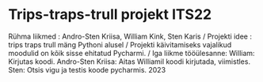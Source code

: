 # Trips-traps-trull projekt ITS22
Rühma liikmed : Andro-Sten Kriisa, William Kink, Sten Karis /
Projekti idee : trips traps trull mäng Pythoni alusel /
Projekti käivitamiseks vajalikud moodulid on kõik sisse ehitatud Pycharmi. /
Iga liikme tööülesanne:
William: Kirjutas koodi.
Andro-Sten Kriisa: Aitas Williamil koodi kirjutada, viimistles.
Sten: Otsis vigu ja testis koode pycharmis.
2023
